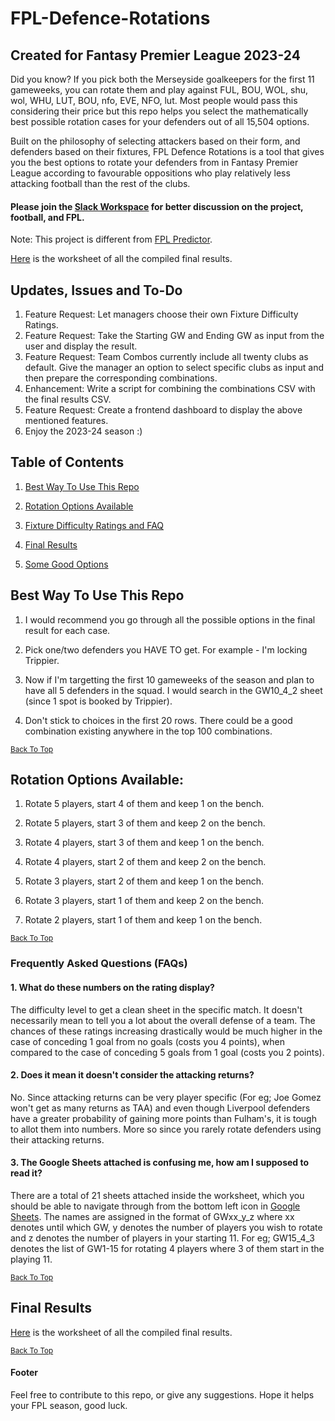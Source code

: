 # FPL-Defence-Rotations

## Created for Fantasy Premier League 2023-24

Did you know? If you pick both the Merseyside goalkeepers for the first 11 gameweeks, you can rotate them and play against FUL, BOU, WOL, shu, wol, WHU, LUT, BOU, nfo, EVE, NFO, lut. Most people would pass this considering their price but this repo helps you select the mathematically best possible rotation cases for your defenders out of all 15,504 options. 

Built on the philosophy of selecting attackers based on their form, and defenders based on their fixtures, FPL Defence Rotations is a tool that gives you the best options to rotate your defenders from in Fantasy Premier League according to favourable oppositions who play relatively less attacking football than the rest of the clubs. 

#### Please join the [Slack Workspace](https://join.slack.com/t/fpldefencerotations/shared_invite/zt-k328w2ts-Vgw1c08pELUV6d7LKDZc8A) for better discussion on the project, football, and FPL.

Note: This project is different from [FPL Predictor](https://github.com/priyanshux/FPL-Predictor).

[Here](https://docs.google.com/spreadsheets/d/1ckXmBa8jd9WEFP2PPSOffliJlD6Srxk2j_K2QoPXgpQ/edit?usp=sharing) is the worksheet of all the compiled final results.

## Updates, Issues and To-Do

1. Feature Request: Let managers choose their own Fixture Difficulty Ratings.
2. Feature Request: Take the Starting GW and Ending GW as input from the user and display the result.
3. Feature Request: Team Combos currently include all twenty clubs as default. Give the manager an option to select specific clubs as input and then prepare the corresponding combinations.
4. Enhancement: Write a script for combining the combinations CSV with the final results CSV.
5. Feature Request: Create a frontend dashboard to display the above mentioned features.
6. Enjoy the 2023-24 season :)

## Table of Contents

1. [Best Way To Use This Repo](https://github.com/priyanshux/FPL-Defence-Rotations#best-way-to-use-this-repo)

2. [Rotation Options Available](https://github.com/priyanshux/FPL-Defence-Rotations#rotation-options-available)

3. [Fixture Difficulty Ratings and FAQ](https://github.com/priyanshux/FPL-Defence-Rotations#fixture-difficulty-ratings-concept-for-defenders)

4. [Final Results](https://github.com/priyanshux/FPL-Defence-Rotations#final-results)

5. [Some Good Options](https://github.com/priyanshux/FPL-Defence-Rotations#some-good-options)

## Best Way To Use This Repo

1. I would recommend you go through all the possible options in the final result for each case.

2. Pick one/two defenders you HAVE TO get. For example - I'm locking Trippier.

3. Now if I'm targetting the first 10 gameweeks of the season and plan to have all 5 defenders in the squad. I would search in the GW10_4_2 sheet (since 1 spot is booked by Trippier). 

4. Don't stick to choices in the first 20 rows. There could be a good combination existing anywhere in the top 100 combinations.

<sup>[Back To Top](https://github.com/priyanshux/FPL-Defence-Rotations#fpl-defence-rotations)</sup>


## Rotation Options Available:

1. Rotate 5 players, start 4 of them and keep 1 on the bench.

2. Rotate 5 players, start 3 of them and keep 2 on the bench.

3. Rotate 4 players, start 3 of them and keep 1 on the bench.

4. Rotate 4 players, start 2 of them and keep 2 on the bench.

5. Rotate 3 players, start 2 of them and keep 1 on the bench.

6. Rotate 3 players, start 1 of them and keep 2 on the bench.

7. Rotate 2 players, start 1 of them and keep 1 on the bench.


<sup>[Back To Top](https://github.com/priyanshux/FPL-Defence-Rotations#fpl-defence-rotations)</sup>


### Frequently Asked Questions (FAQs)

#### 1. What do these numbers on the rating display?
The difficulty level to get a clean sheet in the specific match. It doesn't necessarily mean to tell you a lot about the overall defense of a team. The chances of these ratings increasing drastically would be much higher in the case of conceding 1 goal from no goals (costs you 4 points), when compared to the case of conceding 5 goals from 1 goal (costs you 2 points).

#### 2. Does it mean it doesn't consider the attacking returns?
No. Since attacking returns can be very player specific (For eg; Joe Gomez won't get as many returns as TAA) and even though Liverpool defenders have a greater probability of gaining more points than Fulham's, it is tough to allot them into numbers. More so since you rarely rotate defenders using their attacking returns.

#### 3. The Google Sheets attached is confusing me, how am I supposed to read it?
There are a total of 21 sheets attached inside the worksheet, which you should be able to navigate through from the bottom left icon in [Google Sheets](https://docs.google.com/spreadsheets/d/1blJu2sBmwoUA1Npiek3zm4vnPg7pBfS4KFraI2EdGQo/edit?usp=sharing). The names are assigned in the format of GWxx_y_z where xx denotes until which GW, y denotes the number of players you wish to rotate and z denotes the number of players in your starting 11. For eg; GW15_4_3 denotes the list of GW1-15 for rotating 4 players where 3 of them start in the playing 11.

<sup>[Back To Top](https://github.com/priyanshux/FPL-Defence-Rotations#fpl-defence-rotations)</sup>


## Final Results

[Here](https://docs.google.com/spreadsheets/d/1ckXmBa8jd9WEFP2PPSOffliJlD6Srxk2j_K2QoPXgpQ/edit?usp=sharing) is the worksheet of all the compiled final results. 

<sup>[Back To Top](https://github.com/priyanshux/FPL-Defence-Rotations#fpl-defence-rotations)</sup>

#### Footer

Feel free to contribute to this repo, or give any suggestions. Hope it helps your FPL season, good luck.
